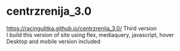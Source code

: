 # centrzrenija_3.0
https://racingulitka.github.io/centrzrenija_3.0/
Third version <br/>
I build this version of site using flex, mediaquery, javascript, hover <br/>
Desktop and mobile version included

